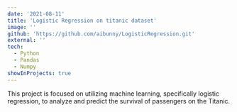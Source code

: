 ```yaml
---
date: '2021-08-11'
title: 'Logistic Regression on titanic dataset'
image: ''
github: 'https://github.com/aibunny/LogisticRegression.git'
external: ''
tech:
  - Python
  - Pandas
  - Numpy
showInProjects: true
---
```

This project is focused on utilizing machine learning, specifically logistic regression, to analyze and predict the survival of passengers on the Titanic.

